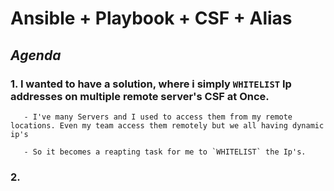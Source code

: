 # Ansible + Playbook + CSF + Alias 

## *Agenda*

### 1. I wanted to have a solution, where i simply `WHITELIST` Ip addresses on multiple remote server's CSF at Once.  

	   - I've many Servers and I used to access them from my remote locations. Even my team access them remotely but we all having dynamic ip's

	   - So it becomes a reapting task for me to `WHITELIST` the Ip's. 
### 2. 
